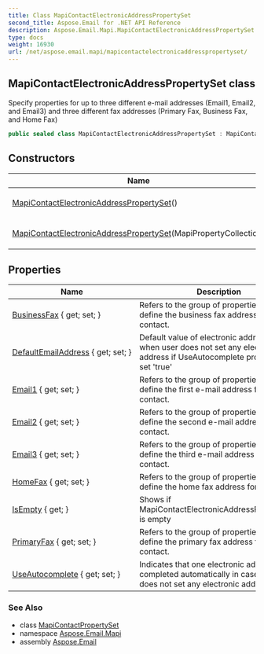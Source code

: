 ```yaml
---
title: Class MapiContactElectronicAddressPropertySet
second_title: Aspose.Email for .NET API Reference
description: Aspose.Email.Mapi.MapiContactElectronicAddressPropertySet class. Specify properties for up to three different email addresses Email1 Email2 and Email3 and three different fax addresses Primary Fax Business Fax and Home Fax
type: docs
weight: 16930
url: /net/aspose.email.mapi/mapicontactelectronicaddresspropertyset/
---
```

## MapiContactElectronicAddressPropertySet class

Specify properties for up to three different e-mail addresses (Email1, Email2, and Email3) and three different fax addresses (Primary Fax, Business Fax, and Home Fax)

```csharp
public sealed class MapiContactElectronicAddressPropertySet : MapiContactPropertySet
```

## Constructors

| Name | Description |
| --- | --- |
| [MapiContactElectronicAddressPropertySet](mapicontactelectronicaddresspropertyset/#constructor)() | Initializes a new instance of the `MapiContactElectronicAddressPropertySet` class |
| [MapiContactElectronicAddressPropertySet](mapicontactelectronicaddresspropertyset/#constructor_1)(MapiPropertyCollection) | Initializes a new instance of the `MapiContactElectronicAddressPropertySet` class |

## Properties

| Name | Description |
| --- | --- |
| [BusinessFax](../../aspose.email.mapi/mapicontactelectronicaddresspropertyset/businessfax/) { get; set; } | Refers to the group of properties that define the business fax address for a contact. |
| [DefaultEmailAddress](../../aspose.email.mapi/mapicontactelectronicaddresspropertyset/defaultemailaddress/) { get; set; } | Default value of electronic address Uses when user does not set any electronic address if UseAutocomplete property is set 'true' |
| [Email1](../../aspose.email.mapi/mapicontactelectronicaddresspropertyset/email1/) { get; set; } | Refers to the group of properties that define the first e-mail address for a contact. |
| [Email2](../../aspose.email.mapi/mapicontactelectronicaddresspropertyset/email2/) { get; set; } | Refers to the group of properties that define the second e-mail address for a contact. |
| [Email3](../../aspose.email.mapi/mapicontactelectronicaddresspropertyset/email3/) { get; set; } | Refers to the group of properties that define the third e-mail address for a contact. |
| [HomeFax](../../aspose.email.mapi/mapicontactelectronicaddresspropertyset/homefax/) { get; set; } | Refers to the group of properties that define the home fax address for a contact. |
| [IsEmpty](../../aspose.email.mapi/mapicontactelectronicaddresspropertyset/isempty/) { get; } | Shows if MapiContactElectronicAddressPropertySet is empty |
| [PrimaryFax](../../aspose.email.mapi/mapicontactelectronicaddresspropertyset/primaryfax/) { get; set; } | Refers to the group of properties that define the primary fax address for a contact. |
| [UseAutocomplete](../../aspose.email.mapi/mapicontactelectronicaddresspropertyset/useautocomplete/) { get; set; } | Indicates that one electronic address is completed automatically in case if user does not set any electronic address |

### See Also

* class [MapiContactPropertySet](../mapicontactpropertyset/)
* namespace [Aspose.Email.Mapi](../../aspose.email.mapi/)
* assembly [Aspose.Email](../../)


